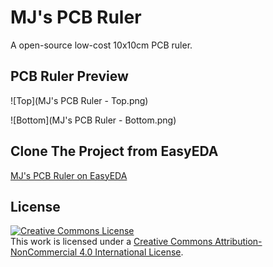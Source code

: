 # MJ's PCB Ruler

A open-source low-cost 10x10cm PCB ruler.

## PCB Ruler Preview

![Top](MJ's PCB Ruler - Top.png)

![Bottom](MJ's PCB Ruler - Bottom.png)

## Clone The Project from EasyEDA

[MJ's PCB Ruler on EasyEDA](https://easyeda.com/Mingjie/mj-s-pcb-ruler)

## License

<a rel="license" href="http://creativecommons.org/licenses/by-nc/4.0/"><img alt="Creative Commons License" style="border-width:0" src="https://i.creativecommons.org/l/by-nc/4.0/88x31.png" /></a><br />This work is licensed under a <a rel="license" href="http://creativecommons.org/licenses/by-nc/4.0/">Creative Commons Attribution-NonCommercial 4.0 International License</a>.
